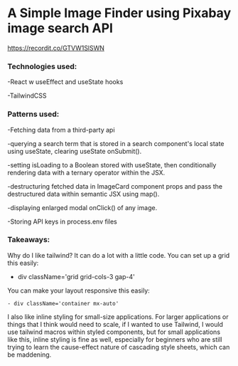 # A Simple Image Finder using Pixabay image search API 

https://recordit.co/GTVW1SlSWN

### Technologies used: 

-React w useEffect and useState hooks

-TailwindCSS


### Patterns used: 

-Fetching data from a third-party api

-querying a search term that is stored in a search component's local state using useState, clearing useState onSubmit(). 

-setting isLoading to a Boolean stored with useState, then conditionally rendering data with a ternary operator within the JSX. 

-destructuring fetched data in ImageCard component props and pass the destructured data within semantic JSX using map(). 

-displaying enlarged modal onClick() of any image. 

-Storing API keys in process.env files

### Takeaways: 

Why do I like tailwind? It can do a lot with a little code. You can set up a grid this easily: 


  - div className='grid grid-cols-3 gap-4'
  
 You can make your layout responsive this easily: 
 
    - div className='container mx-auto'
    
I also like inline styling for small-size applications. For larger applications or things that I think would need to scale, if I wanted to use Tailwind, I would use tailwind macros within styled components, but for small applications like this, inline styling is fine as well, especially for beginners who are still trying to learn the cause-effect nature of cascading style sheets, which can be maddening. 

